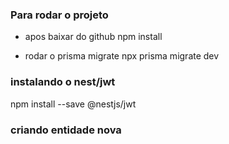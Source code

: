 

### Para rodar o projeto
* apos baixar do github
npm install

* rodar o prisma migrate
npx prisma migrate dev

### instalando o nest/jwt
npm install --save @nestjs/jwt

### criando entidade nova